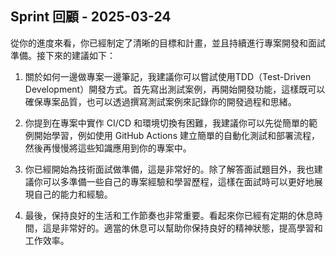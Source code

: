 ## Sprint 回顧 - 2025-03-24

從你的進度來看，你已經制定了清晰的目標和計畫，並且持續進行專案開發和面試準備。接下來的建議如下：

1. 關於如何一邊做專案一邊筆記，我建議你可以嘗試使用TDD（Test-Driven Development）開發方式。首先寫出測試案例，再開始開發功能，這樣既可以確保專案品質，也可以透過撰寫測試案例來記錄你的開發過程和思緒。

2. 你提到在專案中實作 CI/CD 和環境切換有困難，我建議你可以先從簡單的範例開始學習，例如使用 GitHub Actions 建立簡單的自動化測試和部署流程，然後再慢慢將這些知識應用到你的專案中。

3. 你已經開始為技術面試做準備，這是非常好的。除了解答面試題目外，我也建議你可以多準備一些自己的專案經驗和學習歷程，這樣在面試時可以更好地展現自己的能力和經驗。

4. 最後，保持良好的生活和工作節奏也非常重要。看起來你已經有定期的休息時間，這是非常好的。適當的休息可以幫助你保持良好的精神狀態，提高學習和工作效率。
